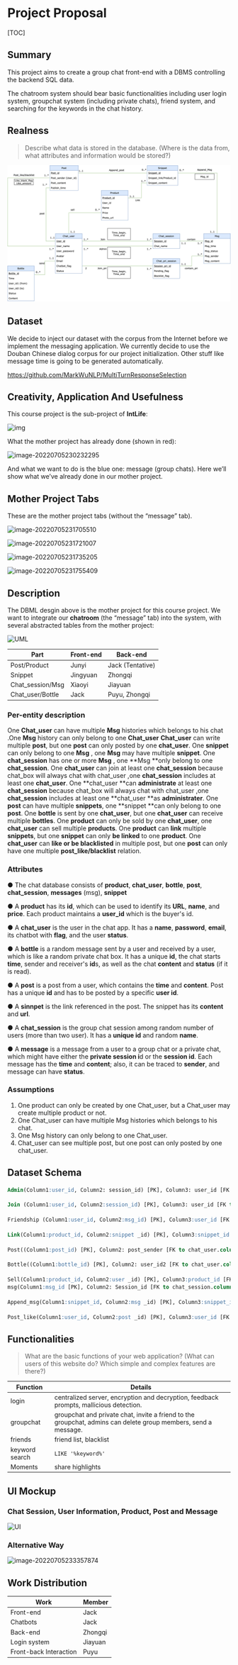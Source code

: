 # Project Proposal

[TOC]

## Summary

This project aims to create a group chat front-end with a DBMS controlling the backend SQL data. 

The chatroom system should bear basic functionalities including user login system, groupchat system (including private chats), friend system, and searching for the keywords in the chat history.


## Realness

> Describe what data is stored in the database. (Where is the data from, what attributes and information would be stored?)

![](./UML.png)

## Dataset

We decide to inject our dataset with the corpus from the Internet before we implement the messaging application. We currently decide to use the Douban Chinese dialog corpus for our project initialization. Other stuff like message time is going to be generated automatically.

https://github.com/MarkWuNLP/MultiTurnResponseSelection

## Creativity, Application And Usefulness

This course project is the sub-project of **IntLife**:

![img](http://jacklovespictures.oss-cn-beijing.aliyuncs.com/2022-07-06-033128.png)

What the mother project has already done (shown in red):

![image-20220705230232295](http://jacklovespictures.oss-cn-beijing.aliyuncs.com/2022-07-06-040232.png)

And what we want to do is the blue one: message (group chats). Here we’ll show what we’ve already done in our mother project.

## Mother Project Tabs

These are the mother project tabs (without the “message” tab).

![image-20220705231705510](http://jacklovespictures.oss-cn-beijing.aliyuncs.com/2022-07-06-041706.png)

![image-20220705231721007](http://jacklovespictures.oss-cn-beijing.aliyuncs.com/2022-07-06-041721.png)

![image-20220705231735205](http://jacklovespictures.oss-cn-beijing.aliyuncs.com/2022-07-06-041735.png)

![image-20220705231755409](http://jacklovespictures.oss-cn-beijing.aliyuncs.com/2022-07-06-041806.png)

## Description

The DBML desgin above is the mother project for this course project. We want to integrate our **chatroom** (the “message” tab) into the system, with several abstracted tables from the mother project:

![UML](http://jacklovespictures.oss-cn-beijing.aliyuncs.com/2022-07-12-042926.png)

| Part             | Front-end | Back-end         |
| ---------------- | --------- | ---------------- |
| Post/Product     | Junyi     | Jack (Tentative) |
| Snippet          | Jingyuan  | Zhongqi          |
| Chat_session/Msg | Xiaoyi    | Jiayuan          |
| Chat_user/Bottle | Jack      | Puyu, Zhongqi    |



### Per-entity description

One **Chat_user** can have multiple **Msg** histories which belongs to his chat .One **Msg** history can only belong to one **Chat_user**
**Chat_user** can write multiple **post**, but one **post** can only posted by one **chat_user**.
One **snippet**  can only belong to one **Msg** , one **Msg** may have multiple **snippet**.
One **chat_session** has one or more **Msg** , one **Msg **only belong to one **chat_session**.
One **chat_user** can join at least one  **chat_session** because chat_box will always chat with chat_user ,one **chat_session** includes at least one **chat_user**.
One **chat_user **can **administrate** at least one  **chat_session** because chat_box will always chat with chat_user ,one **chat_session** includes at least one **chat_user **as **administrater**.
One **post** can have multiple **snippets**, one **snippet **can only belong to one **post**.
One **bottle** is sent by one **chat_user**, but one **chat_user** can receive multiple **bottles**.
One **product** can only be sold by one **chat_user**, one **chat_user** can sell multiple **products**.
One **product** can **link** multiple **snippets**, but one **snippet** can only **be linked** to one **product**.
One **chat_user** can **like or be blacklisted** in multiple post, but one **post** can only have one multiple **post_like/blacklist** relation.

### Attributes

● The chat database consists of **product**, **chat_user**, **bottle**, **post**, **chat_session**, **messages** (msg), **snippet**

● A **product** has its **id**, which can be used to identify its **URL**, **name**, and **price**. Each product maintains a **user_id** which is the buyer's id.

● A **chat_user** is the user in the chat app. It has a **name**, **password**, **email**, its chatbot with **flag**, and the user **status**.

● A **bottle** is a random message sent by a user and received by a user, which is like a random private chat box. It has a unique **id**, the chat starts **time**, sender and receiver's **id**s, as well as the chat **content** and **status** (if it is read).

● A **post** is a post from a user, which contains the **time** and **content**. Post has a unique **id** and has to be posted by a specific **user id**.

● A **sinnpet** is the link referenced in the post. The snippet has its **content** and **url**.

● A **chat_session** is the group chat session among random number of users (more than two user). It has a **unique id** and random **name**.

● A **message** is a message from a user to a group chat or a private chat, which might have either the **private session i**d or the **session id**. Each message has the **time** and **content**; also, it can be traced to **sender**, and message can have **status**.

### Assumptions

1.   One product can only be created by one Chat_user, but a Chat_user may create multiple product or not.
2.   One Chat_user can have multiple Msg histories which belongs to his chat.
3.   One Msg history can only belong to one Chat_user.
4.   Chat_user can see multiple post, but one post can only posted by one chat_user.

## Dataset Schema 

```sql
Admin(Column1:user_id, Column2: session_id) [PK], Column3: user_id [FK to chat_user.column], Column4: session_id [FK to chat_session.column], Column5:time_begin, Column6:time_end)

Join (Column1:user_id, Column2:session_id) [PK], Column3: user_id [FK to chat_user.column], Column4: session_id [FK to chat_session.column], Column5:time_begin, Column6:time_end)

Friendship (Column1:user_id, Column2:msg_id) [PK], Column3:user_id [FK to user_chat.column], Column4:msg_id [FK to msg.column], Column5:user_id1,Column6:user_id2, Column7:Pending_flag, Column8:blacklist_flag )

Link(Column1:product_id, Column2:snippet _id) [PK], Column3:snippet_id [FK to snippet.column], Column4: user _id [FK to chat_user])

Post((Column1:post_id) [PK], Column2: post_sender [FK to chat_user.column], Column3:post_content, Column4:publish time)

Bottle((Column1:bottle_id) [PK], Column2: user_id2 [FK to chat_user.column], Column3: user_id2 [FK to chat_user.column], Column3:status, Column4:content, Column5:time)

Sell(Column1:product_id, Column2:user _id) [PK], Column3:product_id [FK to product.column], Column4: user _id [FK to chat_user])
msg(Column1:msg_id [PK], Column2: Session_id [FK to chat_session.column], Column3: Session_pri_id [FK to friendship.column], Column4: Msg_time, Column5: Msg_status, Columns6: Msg_sender [FK to Chat_user.column], Column7: Msg_content)

Append_msg(Column1:snippet_id, Column2:msg _id) [PK], Column3:snippet_id [FK to snippet.column], Column4: msgid [FK to Msg])

Post_like(Column1:user_id, Column2:post _id) [PK], Column3:user_id [FK to chat_user.column], Column4: post_id [FK to Msg.column],columen5:Like_black_flag,column6:like_amount)
```

## Functionalities

> What are the basic functions of your web application? (What can users of this website do? Which simple and complex features are there?)

| Function | Details | 
| --- | --- | 
| login | centralized server, encryption and decryption, feedback prompts, mallicious detection. |
| groupchat | groupchat and private chat, invite a friend to the groupchat, admins can delete group members, send a message. |
| friends | friend list, blacklist |
| keyword search | `LIKE '%keyword%'` |
| Moments | share highlights |

## UI Mockup

### Chat Session, User Information, Product, Post and Message

![UI](http://jacklovespictures.oss-cn-beijing.aliyuncs.com/2022-07-06-044235.png)

### Alternative Way

![image-20220705233357874](http://jacklovespictures.oss-cn-beijing.aliyuncs.com/2022-07-06-043358.png)

## Work Distribution

| Work | Member |
| --- | --- |
| Front-end | Jack |
| Chatbots | Jack |
| Back-end | Zhongqi |
| Login system | Jiayuan |
| Front-back Interaction | Puyu |
